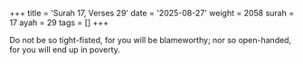 +++
title = 'Surah 17, Verses 29'
date = '2025-08-27'
weight = 2058
surah = 17
ayah = 29
tags = []
+++

Do not be so tight-fisted, for you will be blameworthy; nor so open-handed, for you will end up in poverty.